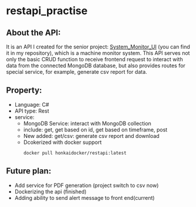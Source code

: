 # restapi_practise
## About the API:
It is an API I created for the senior project: [System_Monitor_UI](https://github.com/GraceErickson3-14/System-Monitor-UI.git) (you can find it in my repository), which is a machine monitor system. This API serves not only the basic CRUD function to receive frontend request to interact with data from the connected MongoDB database, but also provides routes for special service, for example, generate csv report for data.
## Property:
* Language: C#
* API type: Rest
* service: 
  * MongoDB Service: interact with MongoDB collection
   * include: get, get based on id, get based on timeframe, post
   * New added: get/csv: generate csv report and download
   * Dcokerized with docker support
     ```
     docker pull honkaidocker/restapi:latest
     ```
  
 ## Future plan:
 * Add service for PDF generation (project switch to csv now)
 * Dockerizing the api (finished)
 * Adding ability to send alert message to front end(current)
